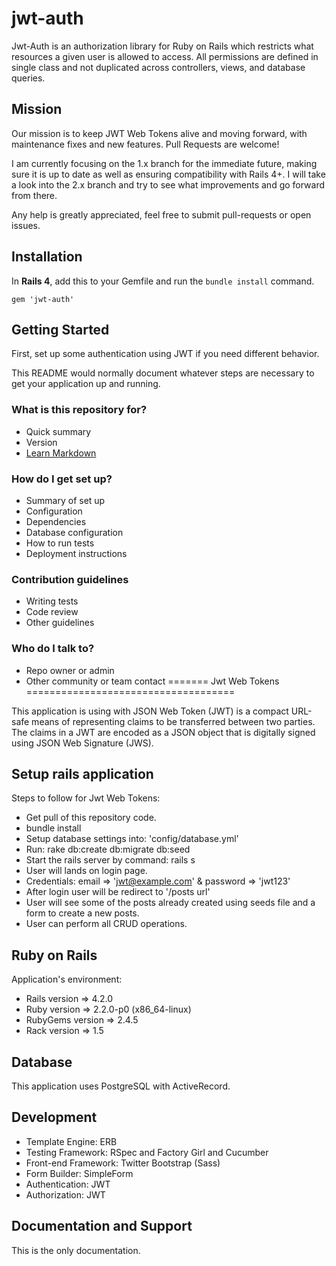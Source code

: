 # jwt-auth

Jwt-Auth is an authorization library for Ruby on Rails which restricts what resources a given user is allowed to access. All permissions are defined in single class and not duplicated across controllers, views, and database queries.


## Mission

Our mission is to keep JWT Web Tokens alive and moving forward, with maintenance fixes and new features. Pull Requests are welcome!

I am currently focusing on the 1.x branch for the immediate future, making sure it is up to date as well as ensuring compatibility with Rails 4+. I will take a look into the 2.x branch and try to see what improvements and go forward from there.

Any help is greatly appreciated, feel free to submit pull-requests or open issues.


## Installation

In **Rails 4**, add this to your Gemfile and run the `bundle install` command.

    gem 'jwt-auth'

## Getting Started

First, set up some authentication using JWT if you need different behavior.

This README would normally document whatever steps are necessary to get your application up and running.

### What is this repository for? ###

* Quick summary
* Version
* [Learn Markdown](https://bitbucket.org/tutorials/markdowndemo)

### How do I get set up? ###

* Summary of set up
* Configuration
* Dependencies
* Database configuration
* How to run tests
* Deployment instructions

### Contribution guidelines ###

* Writing tests
* Code review
* Other guidelines

### Who do I talk to? ###

* Repo owner or admin
* Other community or team contact
=======
Jwt Web Tokens
====================================

This application is using with JSON Web Token (JWT) is a compact URL-safe means of representing claims to be transferred between two parties. The claims in a JWT are encoded as a JSON object that is digitally signed using JSON Web Signature (JWS).

Setup rails application
------------------------------------

Steps to follow for Jwt Web Tokens:

* Get pull of this repository code. 
* bundle install
* Setup database settings into: 'config/database.yml' 
* Run: rake db:create db:migrate db:seed
* Start the rails server by command: rails s
* User will lands on login page.
* Credentials: email => 'jwt@example.com' & password => 'jwt123'
* After login user will be redirect to '/posts url'
* User will see some of the posts already created using seeds file and a form to create a new posts.
* User can perform all CRUD operations.

Ruby on Rails
---------------------------------------

Application's environment:

* Rails version => 4.2.0
* Ruby version  => 2.2.0-p0 (x86_64-linux)
* RubyGems version => 2.4.5
* Rack version => 1.5

Database
---------------------------------------

This application uses PostgreSQL with ActiveRecord.

Development
---------------------------------------

* Template Engine: ERB
* Testing Framework: RSpec and Factory Girl and Cucumber
* Front-end Framework: Twitter Bootstrap (Sass)
* Form Builder: SimpleForm
* Authentication: JWT 
* Authorization: JWT

Documentation and Support
---------------------------------------

This is the only documentation.
